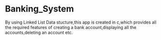 # Banking_System
By using Linked List Data stucture,this app is created in c,which provides all the required features of creating a bank account,displaying all the accounts,deleting an account etc.
